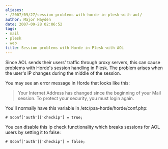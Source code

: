 ```yaml
---
aliases:
- /2007/09/27/session-problems-with-horde-in-plesk-with-aol/
author: Major Hayden
date: 2007-09-28 02:06:52
tags:
- mail
- plesk
- web
title: Session problems with Horde in Plesk with AOL
---
```


Since AOL sends their users' traffic through proxy servers, this can cause problems with Horde's session handling in Plesk. The problem arises when the user's IP changes during the middle of the session.

You may see an error message in Horde that looks like this:

> Your Internet Address has changed since the beginning of your Mail session. To protect your security, you must login again.

You'll normally have this variable in /etc/psa-horde/horde/conf.php:

`# $conf['auth']['checkip'] = true;`

You can disable this ip check functionality which breaks sessions for AOL users by setting it to false:

`# $conf['auth']['checkip'] = false;`